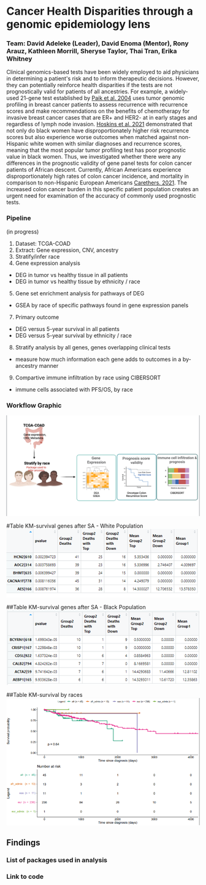 # Cancer Health Disparities through a genomic epidemiology lens
### Team: David Adeleke (Leader), David Enoma (Mentor), Rony Arauz, Kathleen Morrill, Sheryse Taylor, Thai Tran, Erika Whitney

Clinical genomics-based tests have been widely employed to aid physicians in determining a patient's risk and to inform therapeutic decisions. However, they can potentially reinforce health disparities if the tests are not prognostically valid for patients of all ancestries. For example, a widely-used 21-gene test established by [Paik et al. 2004](https://doi.org/10.1634/theoncologist.12-6-631) uses tumor genomic profiling in breast cancer patients to assess recurrence with recurrence scores and make recommendations on the benefits of chemotherapy for invasive breast cancer cases that are ER+ and HER2- at in early stages and regardless of lymph node invasion. [Hoskins et al. 2021](https://doi.org/10.1001/jamaoncol.2020.7320) demonstrated that not only do black women have disproportionately higher risk recurrence scores but also experience worse outcomes when matched against non-Hispanic white women with similar diagnoses and recurrence scores, meaning that the most popular tumor profiling test has poor prognostic value in black women. Thus, we investigated whether there were any differences in the prognostic validity of gene panel tests for colon cancer patients of African descent. Currently, African Americans experience disproportionately high rates of colon cancer incidence, and mortality in comparison to non-Hispanic European Americans [Carethers. 2021](https://doi.org/10.1016/bs.acr.2021.02.007). The increased colon cancer burden in this specific patient population creates an urgent need for examination of the accuracy of commonly used prognostic tests. 

### Pipeline
(in progress)

1. Dataset: TCGA-COAD
2. Extract: Gene expression, CNV, ancestry
3. Stratify/infer race
4. Gene expression analysis
  * DEG in tumor vs healthy tissue in all patients
  * DEG in tumor vs healthy tissue by ethnicity / race
5. Gene set enrichment analysis for pathways of DEG
  * GSEA by race of specific pathways found in gene expression panels
7. Primary outcome
  * DEG versus 5-year survival in all patients
  * DEG versus 5-year survival by ethnicity / race
8. Stratify analysis by all genes, genes overlapping clinical tests
  * measure how much information each gene adds to outcomes in a by-ancestry manner
9. Compartive immune infiltration by race using CIBERSORT
  * immune cells associated with PFS/OS, by race



### Workflow Graphic

![Workflow Graphic](https://github.com/STRIDES-Codes/Cancer-Health-Disparities-through-genomic-epidemiology-Lens/blob/main/Screen%20Shot%202021-06-24%20at%2012.13.58%20PM.png)




#Table KM-survival genes after SA - White Population
![Workflow Graphic](https://github.com/STRIDES-Codes/Cancer-Health-Disparities-through-genomic-epidemiology-Lens/blob/main/Survival_Correlations_White.PNG)



##Table KM-survival genes after SA - Black Population
![Workflow Graphic](https://github.com/STRIDES-Codes/Cancer-Health-Disparities-through-genomic-epidemiology-Lens/blob/main/Survival_Correlations_black.PNG)




##Table KM-survival by races
![Workflow Graphic](https://github.com/STRIDES-Codes/Cancer-Health-Disparities-through-genomic-epidemiology-Lens/blob/main/survival_races.PNG)
## Findings

### List of packages used in analysis

### Link to code


